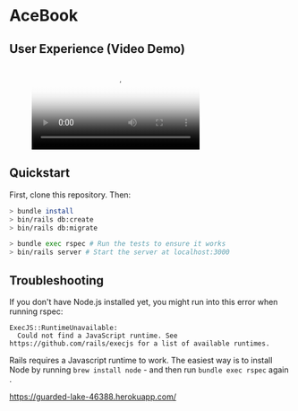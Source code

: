 # AceBook

## User Experience (Video Demo)

<figure class="video_container">
  <video controls="true" allowfullscreen="true" poster="demo/demo-poster-image.png">
    <source src="demo/Acebook-demo.mp4" type="video/mp4">
  </video>
</figure>

## Quickstart

First, clone this repository. Then:

```bash
> bundle install
> bin/rails db:create
> bin/rails db:migrate

> bundle exec rspec # Run the tests to ensure it works
> bin/rails server # Start the server at localhost:3000
```

## Troubleshooting

If you don't have Node.js installed yet, you might run into this error when running rspec:

```
ExecJS::RuntimeUnavailable:
  Could not find a JavaScript runtime. See https://github.com/rails/execjs for a list of available runtimes.
 ```

Rails requires a Javascript runtime to work. The easiest way is to install Node by running `brew install node` - and then run `bundle exec rspec` again
.

https://guarded-lake-46388.herokuapp.com/
